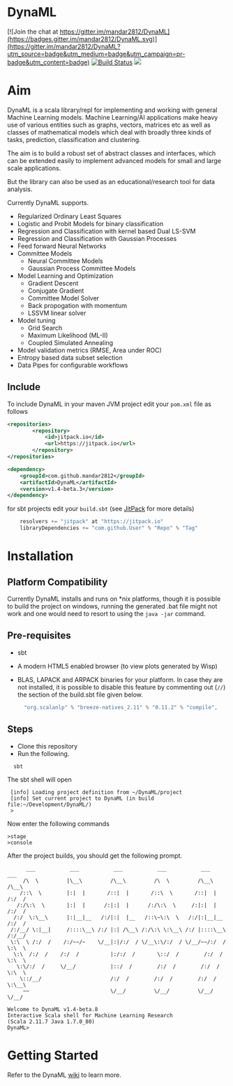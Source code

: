 # DynaML 

[![Join the chat at https://gitter.im/mandar2812/DynaML](https://badges.gitter.im/mandar2812/DynaML.svg)](https://gitter.im/mandar2812/DynaML?utm_source=badge&utm_medium=badge&utm_campaign=pr-badge&utm_content=badge) [![Build Status](https://travis-ci.org/mandar2812/DynaML.svg?branch=master)](https://travis-ci.org/mandar2812/DynaML) [![](https://jitpack.io/v/mandar2812/DynaML.svg)](https://jitpack.io/#mandar2812/DynaML)

Aim
============

DynaML is a scala library/repl for implementing and working with general Machine Learning models. Machine Learning/AI applications make heavy use of various entities such as graphs, vectors, matrices etc as well as classes of mathematical models which deal with broadly three kinds of tasks, prediction, classification and clustering.

The aim is to build a robust set of abstract classes and interfaces, which can be extended easily to implement advanced models for small and large scale applications.

But the library can also be used as an educational/research tool for data analysis. 

Currently DynaML supports.
* Regularized Ordinary Least Squares
* Logistic and Probit Models for binary classification
* Regression and Classification with kernel based Dual LS-SVM
* Regression and Classification with Gaussian Processes
* Feed forward Neural Networks
* Committee Models
  - Neural Committee Models
  - Gaussian Process Committee Models
* Model Learning and Optimization
  - Gradient Descent
  - Conjugate Gradient
  - Committee Model Solver
  - Back propogation with momentum
  - LSSVM linear solver
* Model tuning
  * Grid Search
  * Maximum Likelihood (ML-II)
  * Coupled Simulated Annealing
* Model validation metrics (RMSE, Area under ROC)
* Entropy based data subset selection
* Data Pipes for configurable workflows

Include 
--------

To include DynaML in your maven JVM project edit your ```pom.xml``` file as follows

```xml
<repositories>
		<repository>
		    <id>jitpack.io</id>
		    <url>https://jitpack.io</url>
		</repository>
</repositories>
```

```xml
<dependency>
    <groupId>com.github.mandar2812</groupId>
    <artifactId>DynaML</artifactId>
    <version>v1.4-beta.3</version>
</dependency>
```

for sbt projects edit your `build.sbt` (see [JitPack](https://jitpack.io/#mandar2812/DynaML) for more details)

```scala
    resolvers += "jitpack" at "https://jitpack.io"
    libraryDependencies += "com.github.User" % "Repo" % "Tag"
```



Installation
============
 
Platform Compatibility
----------------------
Currently DynaML installs and runs on *nix platforms, though it is possible to build the project on windows, running the generated .bat file might not work and one would need to resort to using the `java -jar` command.

Pre-requisites
-------------
* sbt
* A modern HTML5 enabled browser (to view plots generated by Wisp)
* BLAS, LAPACK and ARPACK binaries for your platform. In case they are not installed, it is possible to disable this feature by commenting out (`//`) the section of the build.sbt file given below.
  
  ```scala
    "org.scalanlp" % "breeze-natives_2.11" % "0.11.2" % "compile",
  ```

Steps
-------

* Clone this repository
* Run the following.
```shell
  sbt
```

The sbt shell will open

```shell
 [info] Loading project definition from ~/DynaML/project
 [info] Set current project to DynaML (in build file:~/Development/DynaML/)
 >
```

Now enter the following commands

```shell
>stage
>console
```

After the project builds, you should get the following prompt.
  
```
      ___           ___           ___           ___           ___           ___
     /\  \         |\__\         /\__\         /\  \         /\__\         /\__\
    /::\  \        |:|  |       /::|  |       /::\  \       /::|  |       /:/  /
   /:/\:\  \       |:|  |      /:|:|  |      /:/\:\  \     /:|:|  |      /:/  /
  /:/  \:\__\      |:|__|__   /:/|:|  |__   /::\~\:\  \   /:/|:|__|__   /:/  /
 /:/__/ \:|__|     /::::\__\ /:/ |:| /\__\ /:/\:\ \:\__\ /:/ |::::\__\ /:/__/
 \:\  \ /:/  /    /:/~~/~    \/__|:|/:/  / \/__\:\/:/  / \/__/~~/:/  / \:\  \
  \:\  /:/  /    /:/  /          |:/:/  /       \::/  /        /:/  /   \:\  \
   \:\/:/  /     \/__/           |::/  /        /:/  /        /:/  /     \:\  \
    \::/__/                      /:/  /        /:/  /        /:/  /       \:\__\
     ~~                          \/__/         \/__/         \/__/         \/__/

Welcome to DynaML v1.4-beta.8
Interactive Scala shell for Machine Learning Research
(Scala 2.11.7 Java 1.7.0_80)
DynaML> 
```

Getting Started
===============
Refer to the DynaML [wiki](https://github.com/mandar2812/DynaML/wiki) to learn more.
